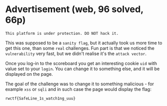 # Advertisement (web, 96 solved, 66p)

```
This platform is under protection. DO NOT hack it.
```

This was supposed to be a `sanity flag`, but it actually took us more time to get this one, than some `real` challenges.
Fun part is that we noticed the `vulnerability` very fast, but we didn't realise it's the `attack vector`.

Once you log-in to the scoreboard you get an interesting cookie `uid` with value set to your `login`.
You can change it to something else, and it will be displayed on the page.

The goal of the challenge was to change it to something malicious - for example `xss` or `sqli` and in such case the page would display the flag:

`rwctf{SafeLine_1s_watch1ng_uuu}`
